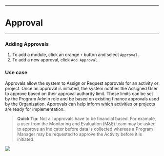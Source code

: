 ****
# Approval 
---

### Adding Approvals

1. To add a module, click an orange `+` button and select `Approval`. 
2. To add a new approval, click `Add Approval`.

### Use case 
Approvals allow the system to Assign or Request approvals for an activity or project. Once an approval is initiated, the system notifies the Assigned User to approve based on their approval authority limit. These limits can be set by the Program Admin role and be based on existing finance approvals used by the Organization. Approvals can help inform which activities or projects are ready for implementation.

> **Quick Tip:** 
Not all approvals have to be financial based. For example, a user from the Monitoring and Evaluation \(M&E\) team may be asked to approve an Indicator before data is collected whereas a Program Manager may be requested to approve the Activity before it is initiated.

![](https://lh5.googleusercontent.com/r2p6h3dNqs5IicYofSNPqPfTlhGhU7sEYbcO7M-Kv9yrVyUQOESvJ58g_MlER0r3KRerb_FPPFnVrTjBELcS1ieH1qikExneKi2BcJ0qpdT-cTtNHEOsZXHlt-9qPqCxC154Ji0E)

